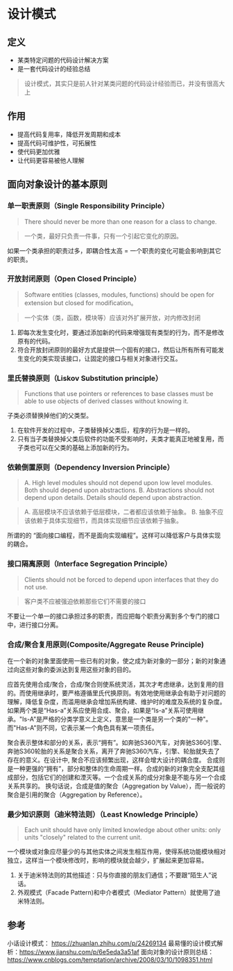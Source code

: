 # 设计模式

## 定义

* 某类特定问题的代码设计解决方案
* 是一套代码设计的经验总结

> 设计模式，其实只是前人针对某类问题的代码设计经验而已，并没有很高大上

## 作用

* 提高代码复用率，降低开发周期和成本
* 提高代码可维护性，可拓展性
* 使代码更加优雅
* 让代码更容易被他人理解

## 面向对象设计的基本原则

### 单一职责原则（Single Responsibility Principle）

> There should never be more than one reason for a class to change.

> 一个类，最好只负责一件事，只有一个引起它变化的原因。

如果一个类承担的职责过多，即耦合性太高 = 一个职责的变化可能会影响到其它的职责。

### 开放封闭原则（Open Closed Principle）

> Software entities (classes, modules, functions) should be open for extension but closed for modification。

> 一个实体（类，函数，模块等）应该对外扩展开放，对内修改封闭

1. 即每次发生变化时，要通过添加新的代码来增强现有类型的行为，而不是修改原有的代码。
2. 符合开放封闭原则的最好方式是提供一个固有的接口，然后让所有所有可能发生变化的类实现该接口，让固定的接口与相关对象进行交互。

### 里氏替换原则（Liskov Substitution principle）

> Functions that use pointers or references to base classes must be able to use objects of derived classes without knowing it.

子类必须替换掉他们的父类型。

1. 在软件开发的过程中，子类替换掉父类后，程序的行为是一样的。
2. 只有当子类替换掉父类后软件的功能不受影响时，夫类才能真正地被复用，而子类也可以在父类的基础上添加新的行为。

### 依赖倒置原则（Dependency Inversion Principle）

>A. High level modules should not depend upon low level modules. Both should depend upon abstractions.
>B. Abstractions should not depend upon details. Details should depend upon abstraction.

> A. 高层模块不应该依赖于低层模块，二者都应该依赖于抽象。
> B. 抽象不应该依赖于具体实现细节，而具体实现细节应该依赖于抽象。

所谓的的 “面向接口编程，而不是面向实现编程”。这样可以降低客户与具体实现的耦合。

### 接口隔离原则（Interface Segregation Principle）

> Clients should not be forced to depend upon interfaces that they do not use.

> 客户类不应被强迫依赖那些它们不需要的接口

不要让一个单一的接口承担过多的职责，而应把每个职责分离到多个专门的接口中，进行接口分离。

### 合成/聚合复用原则(Composite/Aggregate Reuse Principle)

在一个新的对象里面使用一些已有的对象，使之成为新对象的一部分；新的对象通过向这些对象的委派达到复用这些对象的目的。

应首先使用合成/聚合，合成/聚合则使系统灵活，其次才考虑继承，达到复用的目的。而使用继承时，要严格遵循里氏代换原则。有效地使用继承会有助于对问题的理解，降低复杂度，而滥用继承会增加系统构建、维护时的难度及系统的复杂度。
如果两个类是“Has-a”关系应使用合成、聚合，如果是“Is-a”关系可使用继承。"Is-A"是严格的分类学意义上定义，意思是一个类是另一个类的"一种"。而"Has-A"则不同，它表示某一个角色具有某一项责任。

聚合表示整体和部分的关系，表示“拥有”。如奔驰S360汽车，对奔驰S360引擎、奔驰S360轮胎的关系是聚合关系，离开了奔驰S360汽车，引擎、轮胎就失去了存在的意义。在设计中, 聚合不应该频繁出现，这样会增大设计的耦合度。
合成则是一种更强的“拥有”，部分和整体的生命周期一样。合成的新的对象完全支配其组成部分，包括它们的创建和湮灭等。一个合成关系的成分对象是不能与另一个合成关系共享的。
换句话说，合成是值的聚合（Aggregation by Value），而一般说的聚合是引用的聚合（Aggregation by Reference）。

### 最少知识原则（迪米特法则）（Least Knowledge Principle）

> Each unit should have only limited knowledge about other units: only units "closely" related to the current unit.

一个模块或对象应尽量少的与其他实体之间发生相互作用，使得系统功能模块相对独立，这样当一个模块修改时，影响的模块就会越少，扩展起来更加容易。

1. 关于迪米特法则的其他描述：只与你直接的朋友们通信；不要跟“陌生人”说话。
2. 外观模式（Facade Pattern)和中介者模式（Mediator Pattern）就使用了迪米特法则。

## 参考

小话设计模式： https://zhuanlan.zhihu.com/p/24269134
最易懂的设计模式解析：https://www.jianshu.com/p/6e5eda3a51af
面向对象的设计原则总结：https://www.cnblogs.com/temptation/archive/2008/03/10/1098351.html